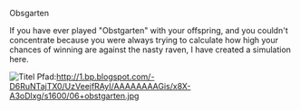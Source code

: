 Obsgarten

If you have ever played "Obstgarten" with your offspring, and you couldn't concentrate because you were always trying to calculate how high your chances of winning are against the nasty raven, I have created a simulation here.

![Titel](http://1.bp.blogspot.com/-D6RuNTajTX0/UzVeejfRAyI/AAAAAAAAGis/x8X-A3oDlxg/s1600/06+obstgarten.jpg)
Pfad:http://1.bp.blogspot.com/-D6RuNTajTX0/UzVeejfRAyI/AAAAAAAAGis/x8X-A3oDlxg/s1600/06+obstgarten.jpg

